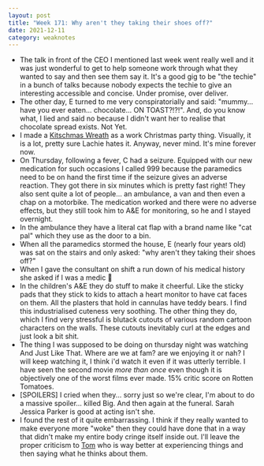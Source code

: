 ```yaml
---
layout: post
title: "Week 171: Why aren't they taking their shoes off?"
date: 2021-12-11
category: weaknotes
---
```

* The talk in front of the CEO I mentioned last week went really well and it was just wonderful to get to help someone work through what they wanted to say and then see them say it. It's a good gig to be "the techie" in a bunch of talks because nobody expects the techie to give an interesting accessible and concise. Under promise, over deliver.
* The other day, E turned to me very conspiratorially and said: "mummy... have you ever eaten... chocolate... ON TOAST?!?!". And, do you know what, I lied and said no because I didn't want her to realise that chocolate spread exists. Not Yet.
* I made a [Kitschmas Wreath](https://mucknbrass.com/listing/732237164/sunday-17th-november-kitsch-kristmas) as a work Christmas party thing. Visually, it is a lot, pretty sure Lachie hates it. Anyway, never mind. It's mine forever now.
* On Thursday, following a fever, C had a seizure. Equipped with our new medication for such occasions I called 999 because the paramedics need to be on hand the first time if the seizure gives an adverse reaction. They got there in six minutes which is pretty fast right! They also sent quite a lot of people... an ambulance, a van and then even a chap on a motorbike. The medication worked and there were no adverse effects, but they still took him to A&E for monitoring, so he and I stayed overnight.
* In the ambulance they have a literal cat flap with a brand name like "cat pal" which they use as the door to a bin.
* When all the paramedics stormed the house, E (nearly four years old) was sat on the stairs and only asked: "why aren't they taking their shoes off?"
* When I gave the consultant on shift a run down of his medical history she asked if I was a medic 💅
* In the children's A&E they do stuff to make it cheerful. Like the sticky pads that they stick to kids to attach a heart monitor to have cat faces on them. All the plasters that hold in cannulas have teddy bears. I find this industrialised cuteness very soothing. The other thing they do, which I find very stressful is blutack cutouts of various random cartoon characters on the walls. These cutouts inevitably curl at the edges and just look a bit shit.
* The thing I was supposed to be doing on thursday night was watching And Just Like That. Where are we at fam? are we enjoying it or nah? I will keep watching it, I think i'd watch it even if it was utterly terrible. I have seen the second movie _more than once_ even though it is objectively one of the worst films ever made. 15% critic score on Rotten Tomatoes.
* [SPOILERS] I cried when they... sorry just so we're clear, I'm about to do a massive spoiler... killed Big. And then again at the funeral. Sarah Jessica Parker is good at acting isn't she.
* I found the rest of it quite embarrassing. I think if they really wanted to make everyone more "woke" then they could have done that in a way that didn't make my entire body cringe itself inside out. I'll leave the proper criticism to [Tom](https://tomstu.art/) who is way better at experiencing things and then saying what he thinks about them.
